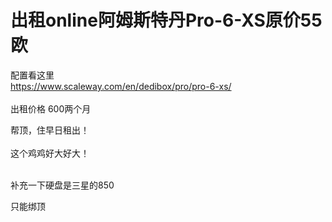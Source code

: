 # 出租online阿姆斯特丹Pro-6-XS原价55欧


配置看这里<br />
https://www.scaleway.com/en/dedibox/pro/pro-6-xs/<br />
<br />
出租价格 600两个月

帮顶，住早日租出！<br />
<br />
这个鸡鸡好大好大！<br />
<br />
<img src="static/image/smiley/default/lol.gif" smilieid="12" border="0" alt="" /><img src="static/image/smiley/default/lol.gif" smilieid="12" border="0" alt="" /><img src="static/image/smiley/default/lol.gif" smilieid="12" border="0" alt="" />

补充一下硬盘是三星的850

只能绑顶
